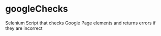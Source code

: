 # googleChecks
 Selenium Script that checks Google Page elements and returns errors if they are incorrect
